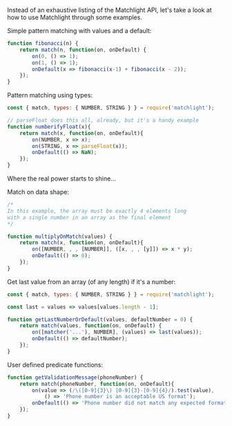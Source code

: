 <!--bl
    (filemeta
        (title "Examples")
    )
/bl-->

Instead of an exhaustive listing of the Matchlight API, let's take a look at how to use Matchlight through some examples.

Simple pattern matching with values and a default:

```javascript
function fibonacci(n) {
    return match(n, function(on, onDefault) {
        on(0, () => 1);
        on(1, () => 1);
        onDefault(x => fibonacci(x-1) + fibonacci(x - 2));
    });
}
```

Pattern matching using types:

```javascript
const { match, types: { NUMBER, STRING } } = require('matchlight');

// parseFloat does this all, already, but it's a handy example
function numberifyFloat(x){
    return match(x, function(on, onDefault){
        on(NUMBER, x => x);
        on(STRING, x => parseFloat(x));
        onDefault(() => NaN);
    });
}
```

Where the real power starts to shine...

Match on data shape:

```javascript
/*
In this example, the array must be exactly 4 elements long
with a single number in an array as the final element
*/

function multiplyOnMatch(values) {
    return match(x, function(on, onDefault){
        on([NUMBER, , , [NUMBER]], ([x, , , [y]]) => x * y);
        onDefault(() => 0);
    });
}
```

Get last value from an array (of any length) if it's a number:

```javascript
const { match, types: { NUMBER, STRING } } = require('matchlight');

const last = values => values[values.length - 1];

function getLastNumberOrDefault(values, defaultNumber = 0) {
    return match(values, function(on, onDefault) {
        on([matcher('...'), NUMBER], (values) => last(values));
        onDefault(() => defaultNumber);
    });
}
```

User defined predicate functions:

```javascript
function getValidationMessage(phoneNumber) {
    return match(phoneNumber, function(on, onDefault){
        on(value => (/\([0-9]{3}\) [0-9]{3}-[0-9]{4}/).test(value),
            () => 'Phone number is an acceptable US format');
        onDefault(() => 'Phone number did not match any expected format');
    });
}
```
